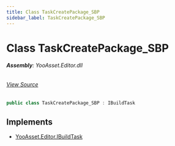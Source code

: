 ```yaml
---
title: Class TaskCreatePackage_SBP
sidebar_label: TaskCreatePackage_SBP
---
```

# Class TaskCreatePackage_SBP


###### **Assembly**: YooAsset.Editor.dll
###### [View Source](https://github.com/tuyoogame/YooAsset-Samples.git/blob/main/Assets/YooAsset/Editor/AssetBundleBuilder/BuildPipeline/ScriptableBuildPipeline/BuildTasks/TaskCreatePackage_SBP.cs#L6)
```csharp title="Declaration"
public class TaskCreatePackage_SBP : IBuildTask
```

## Implements

* [YooAsset.Editor.IBuildTask](../YooAsset.Editor/IBuildTask.md)
